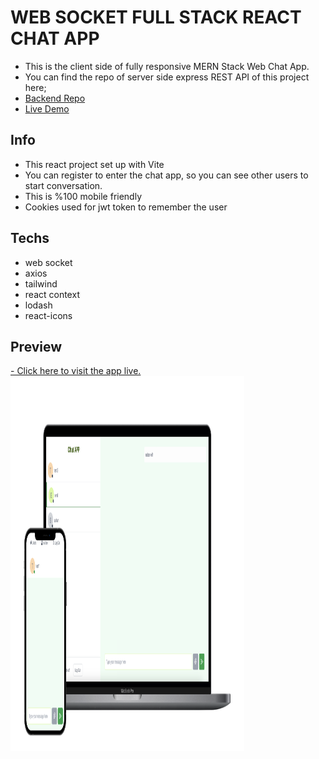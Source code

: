 # WEB SOCKET FULL STACK REACT CHAT APP

- This is the client side of fully responsive MERN Stack Web Chat App.
- You can find the repo of server side express REST API of this project here;
- [Backend Repo](https://github.com/elinordeniz/web-socket-chat-api)
- [Live Demo](https://ws-react-chat-app.onrender.com)

## Info

- This react project set up with Vite
- You can register to enter the chat app, so you can see other users to start conversation.
- This is %100 mobile friendly
- Cookies used for jwt token to remember the user

## Techs

- web socket
- axios
- tailwind
- react context
- lodash
- react-icons

## Preview

[- Click here to visit the app live.](https://ws-react-chat-app.onrender.com)
<img src="https://github.com/elinordeniz/websocket-react-chat-app/blob/main/public/chatapp.png" width="374" height="600"/>

